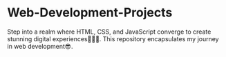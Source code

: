 # Web-Development-Projects
Step into a realm where HTML, CSS, and JavaScript converge to create stunning digital experiences👨🏻‍💻. This repository encapsulates my journey in web development😎.
